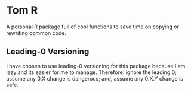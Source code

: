 # Tom R
A personal R package full of cool functions to save time on copying or rewriting common code.

## Leading-0 Versioning
I have chosen to use leading-0 versioning for this package because I am lazy and its easier for me to manage.
Therefore: ignore the leading 0; assume any 0.X change is dangerous; and, assume any 0.X.Y change is safe.
